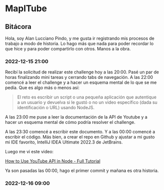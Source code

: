 #   MaplTube

##  Bitácora

Hola, soy Alan Lucciano Pindo, y me gusta ir registrando mis procesos de trabajo a modo de historia. 
Lo hago más que nada para poder recordar lo que hice y para poder compartirlo con otros.
Manos a la obra.


###  2022-12-15 21:00
Recibí la solicitud de realizar este challenge hoy a las 20:00.
Pasé un par de horas finalizando mini tareas y cerrando tabs de navegación.
A las 22:00 comencé a leer el challenge y a hacer un esquema mental de lo que se me pedía. Que es algo más o menos así:

> El reto es escribir un script o una pequeña aplicación que autentique a un usuario y devuelva si le gustó o no un video específico (dada su identificación o URL) usando NodeJS. 

A las 23:00 me puse a leer la documentación de la API de Youtube y a hacer un esquema mental de cómo podría resolver el challenge.

A las 23:30 comencé a escribir este documento. Y a las 00:00 comencé a escribir el código. Más bien, a crear el repo en Github y ajustar a mi gusto mi IDE favorito, IntelliJ IDEA Ultimate 2022.3 de JetBrains.

Luego me vi este video:

[How to Use YouTube API in Node - Full Tutorial](https://www.youtube.com/watch?v=3VHCxuxtuL8)

Ya son pasadas las 00:00, hago el primer commit y mañana es otra historia.

###  2022-12-16 09:00 
